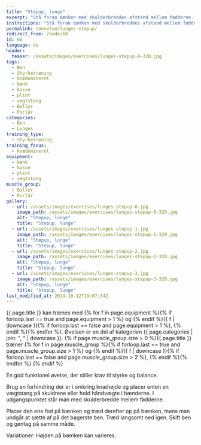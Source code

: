 ```yaml
---
title: "Stepup, lunge"
excerpt: "Stå foran bænken med skulderbreddes afstand mellem fødderne. Træd op på bænken uden at sætte af på det bagerste ben. Træd langsomt ned igen og gentag med det andet ben."
instructions: "Stå foran bænken med skulderbreddes afstand mellem fødderne. Træd op på bænken uden at sætte af på det bagerste ben. Træd langsomt ned igen og gentag med det andet ben."
permalink: /oevelse/lunges-stepup/
redirect_from: /node/68
id: 68
language: da
header:
  teaser: /assets/images/exercises/lunges-stepup-0-320.jpg
tags:
  - Ben
  - Styrketræning
  - knædomineret
  - bænk
  - kasse
  - plint
  - vægtstang
  - Baller
  - Forlår
categories:
  - Ben
  - Lunges
training_type:
  - Styrketræning
training_focus:
  - knædomineret
equipment:
  - bænk
  - kasse
  - plint
  - vægtstang
muscle_group:
  - Baller
  - Forlår
gallery:
  - url: /assets/images/exercises/lunges-stepup-0.jpg
    image_path: /assets/images/exercises/lunges-stepup-0-320.jpg
    alt: "Stepup, lunge"
    title: "Stepup, lunge"
  - url: /assets/images/exercises/lunges-stepup-1.jpg
    image_path: /assets/images/exercises/lunges-stepup-1-320.jpg
    alt: "Stepup, lunge"
    title: "Stepup, lunge"
  - url: /assets/images/exercises/lunges-stepup-2.jpg
    image_path: /assets/images/exercises/lunges-stepup-2-320.jpg
    alt: "Stepup, lunge"
    title: "Stepup, lunge"
  - url: /assets/images/exercises/lunges-stepup-3.jpg
    image_path: /assets/images/exercises/lunges-stepup-3-320.jpg
    alt: "Stepup, lunge"
    title: "Stepup, lunge"
last_modified_at: 2014-10-12T19:07:34Z
---
```


{{ page.title }} kan trænes med {% for f in page.equipment %}{% if forloop.last == true and page.equipment > 1 %} og {% endif %}{{ f | downcase  }}{% if forloop.last == false and page.equipment > 1 %}, {% endif %}{% endfor %}. Øvelsen er en del af kategorien {{ page.categories | join: ", " | downcase }}. {% if page.muscle_group.size > 0 %}{{ page.title }} træner {% for f in page.muscle_group %}{% if forloop.last == true and page.muscle_group.size > 1 %} og {% endif %}{{ f | downcase }}{% if forloop.last == false and page.muscle_group.size > 2 %}, {% endif %}{% endfor %}.{% endif %}

En god funktionel øvelse, der stiller krav til styrke og balance.

Brug en forhindring der er i omkring knæhøjde og placer enten en vægtstang på skuldrene eller hold håndvægte i hænderne. I udgangspunktet står man med skulderbredde mellem fødderne.

Placer den ene fod på bænken og træd derefter op på bænken, mens man undgår at sætte af på det bagerste ben. Træd langsomt ned igen. Skift ben og gentag på samme måde.

Variationer: Højden på bænken kan varieres.
